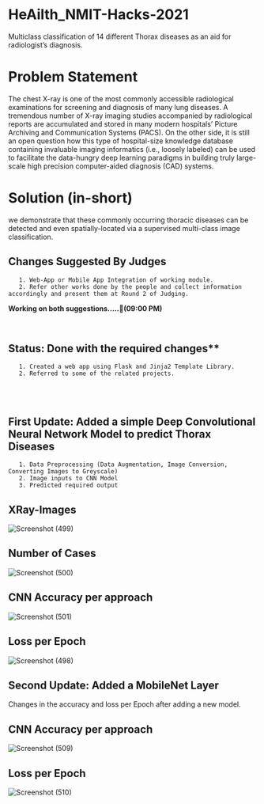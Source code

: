 # HeAilth_NMIT-Hacks-2021
Multiclass classification of 14 different Thorax diseases as an aid for radiologist’s diagnosis.

# Problem Statement
The chest X-ray is one of the most commonly accessible radiological examinations for screening and diagnosis
of many lung diseases. A tremendous number of X-ray
imaging studies accompanied by radiological reports are
accumulated and stored in many modern hospitals’ Picture Archiving and Communication Systems (PACS). On
the other side, it is still an open question how this type
of hospital-size knowledge database containing invaluable
imaging informatics (i.e., loosely labeled) can be used to facilitate the data-hungry deep learning paradigms in building truly large-scale high precision computer-aided diagnosis (CAD) systems. 

# Solution (in-short)
we demonstrate that these commonly occurring thoracic diseases can
be detected and even spatially-located via a supervised multi-class image classification. 

## Changes Suggested By Judges 
       1. Web-App or Mobile App Integration of working module. 
       2. Refer other works done by the people and collect information accordingly and present them at Round 2 of Judging. 
**Working on both suggestions.....🌟(09:00 PM)**


<br />

## Status: Done with the required changes**
       1. Created a web app using Flask and Jinja2 Template Library. 
       2. Referred to some of the related projects. 
<br />
<br />

## First Update: Added a simple Deep Convolutional Neural Network Model to predict Thorax Diseases
       1. Data Preprocessing (Data Augmentation, Image Conversion, Converting Images to Greyscale)
       2. Image inputs to CNN Model
       3. Predicted required output

## XRay-Images

![Screenshot (499)](https://user-images.githubusercontent.com/63740798/111865023-81235280-898a-11eb-9cca-9d859c245147.png)

## Number of Cases

![Screenshot (500)](https://user-images.githubusercontent.com/63740798/111865028-841e4300-898a-11eb-947c-64eb45a9695a.png)

## CNN Accuracy per approach
![Screenshot (501)](https://user-images.githubusercontent.com/63740798/111865027-841e4300-898a-11eb-8c2f-2d7eb43032bc.png)

## Loss per Epoch
![Screenshot (498)](https://user-images.githubusercontent.com/63740798/111865026-8385ac80-898a-11eb-97c1-70d5f1db0166.png)




## Second Update: Added a MobileNet Layer

Changes in the accuracy and loss per Epoch after adding a new model. 

## CNN Accuracy per approach
![Screenshot (509)](https://user-images.githubusercontent.com/63740798/111867602-29d9ae00-899b-11eb-88c5-82548d880735.png)

## Loss per Epoch
![Screenshot (510)](https://user-images.githubusercontent.com/63740798/111867605-2b0adb00-899b-11eb-948b-30718b039eb7.png)

